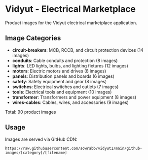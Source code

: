# Vidyut - Electrical Marketplace

Product images for the Vidyut electrical marketplace application.

## Image Categories
- **circuit-breakers**: MCB, RCCB, and circuit protection devices (14 images)
- **conduits**: Cable conduits and protection (8 images)  
- **lights**: LED lights, bulbs, and lighting fixtures (12 images)
- **motors**: Electric motors and drives (8 images)
- **panels**: Distribution panels and boards (6 images)
- **safety**: Safety equipment and gear (8 images)
- **switches**: Electrical switches and outlets (7 images)
- **tools**: Electrical tools and equipment (10 images)
- **transformer**: Transformers and power equipment (8 images)
- **wires-cables**: Cables, wires, and accessories (9 images)

Total: 90 product images

## Usage
Images are served via GitHub CDN:
```
https://raw.githubusercontent.com/sowrabb/vidyut1/main/github-images/[category]/[filename]
```